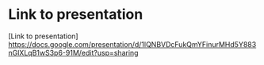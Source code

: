 # Link to presentation

[Link to presentation] https://docs.google.com/presentation/d/1lQNBVDcFukQmYFinurMHd5Y883nGlXLqB1wS3p6-91M/edit?usp=sharing
